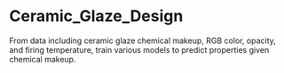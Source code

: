 # Ceramic_Glaze_Design
From data including ceramic glaze chemical makeup, RGB color, opacity, and firing temperature, train various models to predict properties given chemical makeup.
